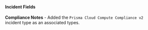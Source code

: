 
#### Incident Fields

**Compliance Notes** - Added the `Prisma Cloud Compute Compliance v2` incident type as an associated types.
